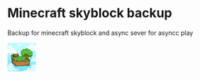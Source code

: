 # Minecraft skyblock backup
Backup for minecraft skyblock and async sever for asyncc play

![Icon](icon.png)
